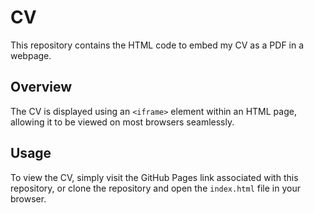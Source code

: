 # CV

This repository contains the HTML code to embed my CV as a PDF in a webpage.

## Overview

The CV is displayed using an `<iframe>` element within an HTML page, allowing it to be viewed on most browsers seamlessly.

## Usage

To view the CV, simply visit the GitHub Pages link associated with this repository, or clone the repository and open the `index.html` file in your browser.
